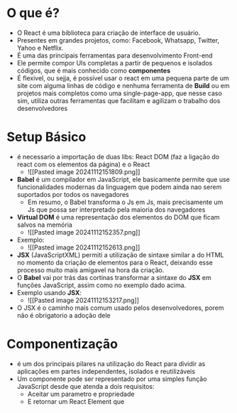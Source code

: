 # O que é?
- O React é uma biblioteca para criação de interface de usuário.
- Presentes em grandes projetos, como: Facebook, Whatsapp, Twitter, Yahoo e Netflix.
- É uma das principais ferramentas para desenvolvimento Front-end
- Ele permite compor UIs completas a partir de pequenos e isolados códigos, que é mais conhecido como **componentes**
- É flexivel, ou sejja, é possível usar o react em uma pequena parte de um site com alguma linhas de código e nenhuma ferramenta de **Build** ou em projetos mais completos como uma single-page-app, que nesse caso sim, utiliza outras ferramentas que facilitam e agilizam o trabalho dos desenvolvedores
# Setup Básico
- é necessario a importação de duas libs: React DOM (faz a ligação do react com os elementos da página) e o React
	- ![[Pasted image 20241112151809.png]]
- **Babel** é um compilador em JavaScript, ele basicamente permite que use funcionalidades modernas da linguagem que podem ainda nao serem suportados por todos os navegadores 
	- Em resumo, o Babel transforma o Js em Js, mais precisamente um Js que possa ser interpretado pela maioria dos navegadores
- **Virtual DOM** é uma representação dos elementos do DOM que ficam salvos na memória
	- ![[Pasted image 20241112152357.png]]
- Exemplo:
	- ![[Pasted image 20241112152613.png]]
- **JSX** (JavaScriptXML) permiti a utilização de sintaxe similar a do HTML no momento da criação de elementos para o React, deixando esse processo muito mais amigavel na hora da criação.
- O **Babel** vai por trás das cortinas transformar a sintaxe do **JSX** em funções JavaScript, assim como no exemplo dado acima.
- Exemplo usando **JSX**:
	- ![[Pasted image 20241112153217.png]]
- O JSX é o caminho mais comum usado pelos desenvolvedores, porem não é obrigatorio a adoção dele
# Componentização
- é um dos principais pilares na utilização do React para dividir as aplicações em partes independentes, isolados e reutilizáveis
- Um componente pode ser representado por uma simples função JavaScript desde que atenda a dois requisitos:
	- Aceitar um parametro e propriedade 
	- E retornar um React Element que 